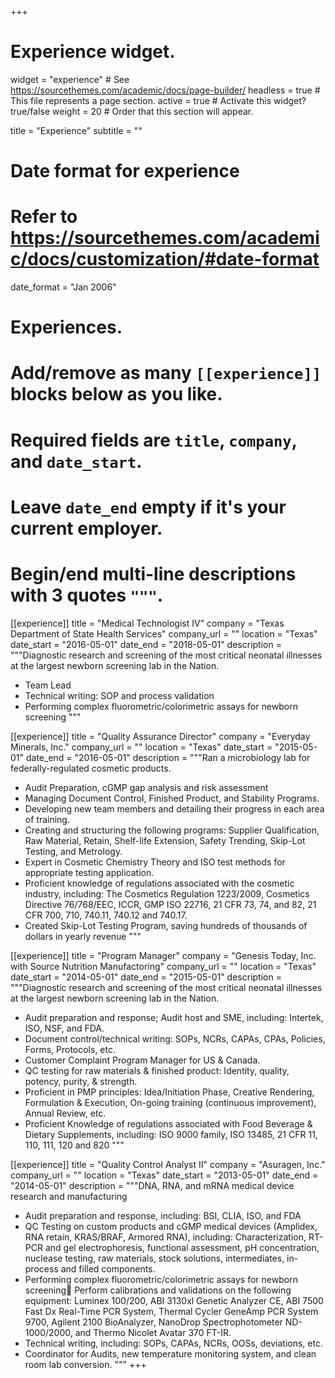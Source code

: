 +++
# Experience widget.
widget = "experience"  # See https://sourcethemes.com/academic/docs/page-builder/
headless = true  # This file represents a page section.
active = true  # Activate this widget? true/false
weight = 20  # Order that this section will appear.

title = "Experience"
subtitle = ""

# Date format for experience
#   Refer to https://sourcethemes.com/academic/docs/customization/#date-format
date_format = "Jan 2006"

# Experiences.
#   Add/remove as many `[[experience]]` blocks below as you like.
#   Required fields are `title`, `company`, and `date_start`.
#   Leave `date_end` empty if it's your current employer.
#   Begin/end multi-line descriptions with 3 quotes `"""`.
[[experience]]
  title = "Medical Technologist IV"
  company = "Texas Department of State Health Services"
  company_url = ""
  location = "Texas"
  date_start = "2016-05-01"
  date_end = "2018-05-01"
  description = """Diagnostic research and screening of the most critical neonatal illnesses at the largest newborn screening lab in the Nation.
  
  * Team Lead
  * Technical writing: SOP and process validation
  * Performing complex fluorometric/colorimetric assays for newborn screening
  """

[[experience]]
  title = "Quality Assurance Director"
  company = "Everyday Minerals, Inc."
  company_url = ""
  location = "Texas"
  date_start = "2015-05-01"
  date_end = "2016-05-01"
  description = """Ran a microbiology lab for federally-regulated cosmetic products.
  
  * Audit Preparation, cGMP gap analysis and risk assessment
  * Managing Document Control, Finished Product, and Stability Programs.
  * Developing new team members and detailing their progress in each area of training.  
  * Creating and structuring the following programs:  Supplier Qualification, Raw Material, Retain, Shelf-life Extension, Safety Trending, Skip-Lot Testing, and Metrology.
  * Expert in Cosmetic Chemistry Theory and ISO test methods for appropriate testing application.
  * Proficient knowledge of regulations associated with the cosmetic industry, including: The Cosmetics Regulation 1223/2009, Cosmetics Directive 76/768/EEC, ICCR, GMP ISO 22716, 21 CFR 73, 74, and 82, 21 CFR 700, 710, 740.11, 740.12 and 740.17.
  * Created Skip-Lot Testing Program, saving hundreds of thousands of dollars in yearly revenue
  """

[[experience]]
  title = "Program Manager"
  company = "Genesis Today, Inc. with Source Nutrition Manufactoring"
  company_url = ""
  location = "Texas"
  date_start = "2014-05-01"
  date_end = "2015-05-01"
  description = """Diagnostic research and screening of the most critical neonatal illnesses at the largest newborn screening lab in the Nation.
  
  * Audit preparation and response; Audit host and SME, including: Intertek, ISO, NSF, and FDA. 
  * Document control/technical writing:  SOPs, NCRs, CAPAs, CPAs, Policies, Forms, Protocols, etc.
  * Customer Complaint Program Manager for US & Canada.
  * QC testing for raw materials & finished product: Identity, quality, potency, purity, & strength.
  * Proficient in PMP principles: Idea/Initiation Phase, Creative Rendering, Formulation & Execution, On-going training (continuous improvement), Annual Review, etc.
  * Proficient Knowledge of regulations associated with Food Beverage & Dietary Supplements, including: ISO 9000 family, ISO 13485, 21 CFR 11, 110, 111, 120 and 820
  """

[[experience]]
  title = "Quality Control Analyst II"
  company = "Asuragen, Inc."
  company_url = ""
  location = "Texas"
  date_start = "2013-05-01"
  date_end = "2014-05-01"
  description = """DNA, RNA, and mRNA medical device research and manufacturing
  
  * Audit preparation and response, including: BSI, CLIA, ISO, and FDA
  * QC Testing on custom products and cGMP medical devices (Amplidex, RNA retain, KRAS/BRAF, Armored RNA), including: Characterization, RT-PCR and gel electrophoresis, functional assessment, pH concentration, nuclease testing, raw materials, stock solutions, intermediates, in-process and filled components.
  * Performing complex fluorometric/colorimetric assays for newborn screening	Perform calibrations and validations on the following equipment: Luminex 100/200, ABI 3130xl Genetic Analyzer CE, ABI 7500 Fast Dx Real-Time PCR System, Thermal Cycler GeneAmp PCR System 9700, Agilent 2100 BioAnalyzer, NanoDrop Spectrophotometer ND-1000/2000, and Thermo Nicolet Avatar 370 FT-IR. 
  * Technical writing, including: SOPs, CAPAs, NCRs, OOSs, deviations, etc.
  * Coordinator for Audits, new temperature monitoring system, and clean room lab conversion.
  """
+++
